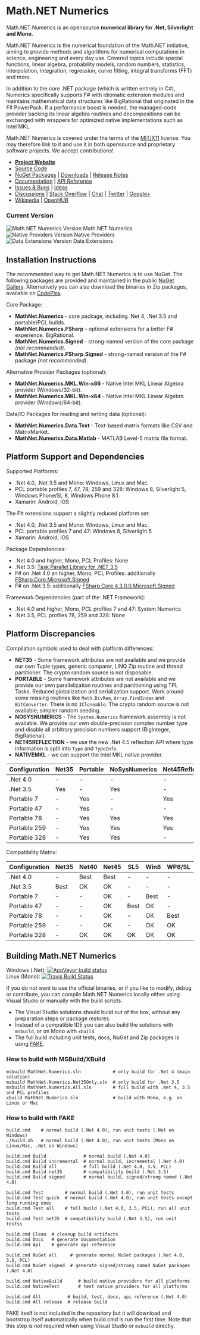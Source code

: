 Math.NET Numerics
=================

Math.NET Numerics is an opensource **numerical library for .Net, Silverlight and Mono**.

Math.NET Numerics is the numerical foundation of the Math.NET initiative, aiming to provide methods and algorithms for numerical computations in science, engineering and every day use. Covered topics include special functions, linear algebra, probability models, random numbers, statistics, interpolation, integration, regression, curve fitting, integral transforms (FFT) and more.

In addition to the core .NET package (which is written entirely in C#), Numerics specifically supports F# with idiomatic extension modules and maintains mathematical data structures like BigRational that originated in the F# PowerPack. If a performance boost is needed, the managed-code provider backing its linear algebra routines and decompositions can be exchanged with wrappers for optimized native implementations such as Intel MKL.

Math.NET Numerics is covered under the terms of the [MIT/X11](LICENSE.md) license. You may therefore link to it and use it in both opensource and proprietary software projects. We accept contributions!

* [**Project Website**](http://numerics.mathdotnet.com)
* [Source Code](http://github.com/mathnet/mathnet-numerics)
* [NuGet Packages](https://www.nuget.org/profiles/mathnet/) | [Downloads](http://mathnetnumerics.codeplex.com/releases) | [Release Notes](http://numerics.mathdotnet.com/docs/ReleaseNotes.html)
* [Documentation](http://numerics.mathdotnet.com/docs/) | [API Reference](http://numerics.mathdotnet.com/api/)
* [Issues & Bugs](http://github.com/mathnet/mathnet-numerics/issues) | [Ideas](http://feedback.mathdotnet.com/forums/2060-math-net-numerics)
* [Discussions](http://mathnetnumerics.codeplex.com/discussions) | [Stack Overflow](http://stackoverflow.com/questions/tagged/mathdotnet) | [Chat](https://gitter.im/mathnet/mathnet-numerics) | [Twitter](http://twitter.com/MathDotNet) | [Google+](https://plus.google.com/112484567926928665204)
* [Wikipedia](http://en.wikipedia.org/wiki/Math.NET_Numerics) | [OpenHUB](https://www.ohloh.net/p/mathnet)

### Current Version

![Math.NET Numerics Version](http://img.shields.io/nuget/v/MathNet.Numerics.svg?style=flat) Math.NET Numerics  
![Native Providers Version](http://img.shields.io/nuget/v/MathNet.Numerics.MKL.Win-x64.svg?style=flat) Native Providers  
![Data Extensions Version](http://img.shields.io/nuget/v/MathNet.Numerics.Data.Text.svg?style=flat) Data Extensions

Installation Instructions
-------------------------

The recommended way to get Math.NET Numerics is to use NuGet. The following packages are provided and maintained in the public [NuGet Gallery](https://nuget.org/profiles/mathnet/). Alternatively you can also download the binaries in Zip packages, available on [CodePlex](http://mathnetnumerics.codeplex.com/releases).

Core Package:

- **MathNet.Numerics** - core package, including .Net 4, .Net 3.5 and portable/PCL builds.
- **MathNet.Numerics.FSharp** - optional extensions for a better F# experience. BigRational.
- **MathNet.Numerics.Signed** - strong-named version of the core package *(not recommended)*.
- **MathNet.Numerics.FSharp.Signed** - strong-named version of the F# package *(not recommended)*.

Alternative Provider Packages (optional):

- **MathNet.Numerics.MKL.Win-x86** - Native Intel MKL Linear Algebra provider (Windows/32-bit).
- **MathNet.Numerics.MKL.Win-x64** - Native Intel MKL Linear Algebra provider (Windows/64-bit).

Data/IO Packages for reading and writing data (optional):

- **MathNet.Numerics.Data.Text** - Text-based matrix formats like CSV and MatrixMarket.
- **MathNet.Numerics.Data.Matlab** - MATLAB Level-5 matrix file format.

Platform Support and Dependencies
---------------------------------

Supported Platforms:

- .Net 4.0, .Net 3.5 and Mono: Windows, Linux and Mac.
- PCL portable profiles 7, 47, 78, 259 and 328: Windows 8, Silverlight 5, Windows Phone/SL 8, Windows Phone 8.1.
- Xamarin: Android, iOS

The F# extensions support a slightly reduced platform set:

- .Net 4.0, .Net 3.5 and Mono: Windows, Linux and Mac.
- PCL portable profiles 7 and 47: Windows 8, Silverlight 5
- Xamarin: Android, iOS

Package Dependencies:

- .Net 4.0 and higher, Mono, PCL Profiles: None
- .Net 3.5: [Task Parallel Library for .NET 3.5](http://www.nuget.org/packages/TaskParallelLibrary)
- F# on  .Net 4.0 an higher, Mono, PCL Profiles: additionally [FSharp.Core.Microsoft.Signed](http://www.nuget.org/packages/FSharp.Core.Microsoft.Signed)
- F# on .Net 3.5: additionally [FSharp.Core.4.3.0.0.Microsoft.Signed](http://www.nuget.org/packages/FSharp.Core.4.3.0.0.Microsoft.Signed)

Framework Dependencies (part of the .NET Framework):

- .Net 4.0 and higher, Mono, PCL profiles 7 and 47: System.Numerics
- .Net 3.5, PCL profiles 78, 259 and 328: None

Platform Discrepancies
----------------------

Compilation symbols used to deal with platform differences:

* **NET35** - Some framework attributes are not available and we provide our own Tuple types, generic comparer, LINQ Zip routine and thread partitioner. The crypto random source is not disposable.
* **PORTABLE** - Some framework attributes are not available and we provide our own parallelization routines and partitioning using TPL Tasks. Reduced globalization and serialization support. Work around some missing routines like `Math.DivRem`, `Array.FindIndex` and `BitConverter`. There is no `ICloneable`. The crypto random source is not available; simpler random seeding.
* **NOSYSNUMERICS** - The `System.Numerics` framework assembly is not available. We provide our own double-precision complex number type and disable all arbitrary precision numbers support (BigInteger, BigRational).
* **NET45REFLECTION** - we use the new .Net 4.5 reflection API where type information is split into `Type` and `TypeInfo`.
* **NATIVEMKL** - we can support the Intel MKL native provider.

Configuration | Net35 | Portable | NoSysNumerics | Net45Reflection | NativeMKL
------------- | ----- | -------- | ------------- | --------------- | ---------
.Net 4.0      | -     | -        | -             | -               | Yes
.Net 3.5      | Yes   | -        | Yes           | -               | -
Portable 7    | -     | Yes      | -             | Yes             | -
Portable 47   | -     | Yes      | -             | -               | -
Portable 78   | -     | Yes      | Yes           | Yes             | -
Portable 259  | -     | Yes      | Yes           | Yes             | -
Portable 328  | -     | Yes      | Yes           | -               | -

Compatibility Matrix:

Configuration | Net35 | Net40 | Net45 | SL5  | Win8 | WP8/SL | WP8.1 | Xamarin
------------- | ----- | ----- | ----- | ---- | ---- | ------ | ----- | -------
.Net 4.0      | -     | Best  | Best  | -    | -    | -      | -     | -
.Net 3.5      | Best  | OK    | OK    | -    | -    | -      | -     | -
Portable 7    | -     | -     | OK    | -    | Best | -      | -     | OK
Portable 47   | -     | -     | OK    | Best | OK   | -      | -     | OK
Portable 78   | -     | -     | OK    | -    | OK   | Best   | -     | OK
Portable 259  | -     | -     | OK    | -    | OK   | OK     | Best  | OK
Portable 328  | -     | OK    | OK    | OK   | OK   | OK     | OK    | OK


Building Math.NET Numerics
--------------------------

Windows (.Net): [![AppVeyor build status](https://ci.appveyor.com/api/projects/status/79j22c061saisces/branch/master)](https://ci.appveyor.com/project/cdrnet/mathnet-numerics)  
Linux (Mono): [![Travis Build Status](https://travis-ci.org/mathnet/mathnet-numerics.svg?branch=master)](https://travis-ci.org/mathnet/mathnet-numerics)

If you do not want to use the official binaries, or if you like to modify, debug or contribute, you can compile Math.NET Numerics locally either using Visual Studio or manually with the build scripts.

* The Visual Studio solutions should build out of the box, without any preparation steps or package restores.
* Instead of a compatible IDE you can also build the solutions with `msbuild`, or on Mono with `xbuild`.
* The full build including unit tests, docs, NuGet and Zip packages is using [FAKE](http://fsharp.github.io/FAKE/).

### How to build with MSBuild/XBuild

    msbuild MathNet.Numerics.sln            # only build for .Net 4 (main solution)
    msbuild MathNet.Numerics.Net35Only.sln  # only build for .Net 3.5
    msbuild MathNet.Numerics.All.sln        # full build with .Net 4, 3.5 and PCL profiles
    xbuild MathNet.Numerics.sln             # build with Mono, e.g. on Linux or Mac

### How to build with FAKE

    build.cmd    # normal build (.Net 4.0), run unit tests (.Net on Windows)
    ./build.sh   # normal build (.Net 4.0), run unit tests (Mono on Linux/Mac, .Net on Windows)
    
    build.cmd Build              # normal build (.Net 4.0)
    build.cmd Build incremental  # normal build, incremental (.Net 4.0)
    build.cmd Build all          # full build (.Net 4.0, 3.5, PCL)
    build.cmd Build net35        # compatibility build (.Net 3.5)
    build.cmd Build signed       # normal build, signed/strong named (.Net 4.0)
    
    build.cmd Test        # normal build (.Net 4.0), run unit tests
    build.cmd Test quick  # normal build (.Net 4.0), run unit tests except long running ones
    build.cmd Test all    # full build (.Net 4.0, 3.5, PCL), run all unit tests
    build.cmd Test net35  # compatibility build (.Net 3.5), run unit testss
    
    build.cmd Clean  # cleanup build artifacts
    build.cmd Docs   # generate documentation
    build.cmd Api    # generate api reference
    
    build.cmd NuGet all     # generate normal NuGet packages (.Net 4.0, 3.5, PCL)
    build.cmd NuGet signed  # generate signed/strong named NuGet packages (.Net 4.0)
    
    build.cmd NativeBuild      # build native providers for all platforms
    build.cmd NativeTest       # test native providers for all platforms
    
    build.cmd All          # build, test, docs, api reference (.Net 4.0)
    build.cmd All release  # release build

FAKE itself is not included in the repository but it will download and bootstrap itself automatically when build.cmd is run the first time. Note that this step is *not* required when using Visual Studio or `msbuild` directly.

